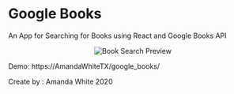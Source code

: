 # Google Books
An App for Searching for Books using React and Google Books API

<p align="center">
  <img src="" alt="Book Search Preview" />
</p>

Demo: https://AmandaWhiteTX/google_books/



Create by : Amanda White 2020
